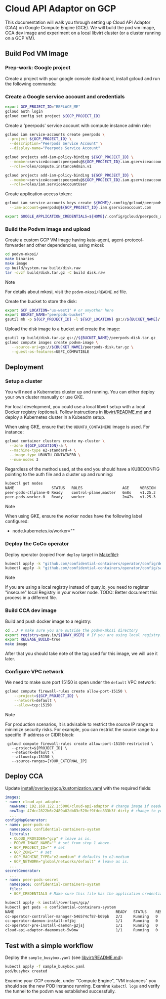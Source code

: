 # Cloud API Adaptor on GCP

This documentation will walk you through setting up Cloud API Adaptor (CAA) on
Google Compute Engine (GCE). We will build the pod vm image, CCA dev image and
experiment on a local libvirt cluster (or a cluster running on a GCP VM).

## Build Pod VM Image

### Prep-work: Google project

Create a project with your google console dashboard, install gcloud and run the
following commands:

### Create a Google service account and credentials

```bash
export GCP_PROJECT_ID="REPLACE_ME"
gcloud auth login
gcloud config set project ${GCP_PROJECT_ID}
```

Create a 'peerpods' service account with compute instance admin role:

```bash
gcloud iam service-accounts create peerpods \
 --project ${GCP_PROJECT_ID} \
  --description="Peerpods Service Account" \
  --display-name="Peerpods Service Account"

gcloud projects add-iam-policy-binding ${GCP_PROJECT_ID} \
  --member=serviceAccount:peerpods@${GCP_PROJECT_ID}.iam.gserviceaccount.com \
  --role=roles/compute.instanceAdmin.v1

gcloud projects add-iam-policy-binding ${GCP_PROJECT_ID} \
  --member=serviceAccount:peerpods@${GCP_PROJECT_ID}.iam.gserviceaccount.com \
  --role=roles/iam.serviceAccountUser
```

Create application access token:

```bash
gcloud iam service-accounts keys create ${HOME}/.config/gcloud/peerpods_application_key.json \
  --iam-account=peerpods@${GCP_PROJECT_ID}.iam.gserviceaccount.com

export GOOGLE_APPLICATION_CREDENTIALS=${HOME}/.config/gcloud/peerpods_application_key.json
```

### Build the Podvm image and upload

Create a custom GCP VM image having kata-agent, agent-protocol-forwarder and
other dependencies, using mkosi:

```bash
cd podvm-mkosi/
make binaries
make image
cp build/system.raw build/disk.raw
tar -cvzf build/disk.tar.gz -C build disk.raw
```

> [!NOTE]
> For details about mkosi, visit the `podvm-mkosi/README.md` file.

Create the bucket to store the disk:


```bash
export GCP_LOCATION="us-west1" # or anyother here
export BUCKET_NAME="peerpods-bucket"
gsutil mb -p ${GCP_PROJECT_ID} -l ${GCP_LOCATION} gs://${BUCKET_NAME}/
```

Upload the disk image to a bucket and create the image:

```bash
gsutil cp build/disk.tar.gz gs://${BUCKET_NAME}/peerpods-disk.tar.gz
gcloud compute images create podvm-image \
   --source-uri=gs://${BUCKET_NAME}/peerpods-disk.tar.gz \
   --guest-os-features=UEFI_COMPATIBLE
```

## Deployment

### Setup a cluster

You will need a Kubernetes cluster up and running. You can either deploy your
own cluster manually or use GKE.

For local development, you could use a local libvirt setup with a local Docker
registry (optional). Follow instructions in
[libvirt/README.md](../libvirt/README.md) and deploy a Kubernetes cluster in a
Kubeadm setup.

When using GKE, ensure that the `UBUNTU_CONTAINERD` image is used. For instance:

```bash
gcloud container clusters create my-cluster \
  --zone ${GCP_LOCATION}-a \
  --machine-type e2-standard-4 \
  --image-type UBUNTU_CONTAINERD \
  --num-nodes 3
```

Regardless of the method used, at the end you should have a KUBECONFIG pointing
to the auth file and a cluster up and running:

```bash
kubectl get nodes
NAME                 STATUS   ROLES                  AGE     VERSION
peer-pods-ctlplane-0 Ready    control-plane,master   6m8s    v1.25.3
peer-pods-worker-0   Ready    worker                 2m47s   v1.25.3
```

> [!NOTE]
> When using GKE, ensure the worker nodes have the following label configured:
> * node.kubernetes.io/worker=""

### Deploy the CoCo operator

Deploy operator (copied from `deploy` target in [Makefile](../Makefile)):

```bash
kubectl apply -k "github.com/confidential-containers/operator/config/default"
kubectl apply -k "github.com/confidential-containers/operator/config/samples/ccruntime/peer-pods"
```

> [!NOTE]
> If you are using a local registry instead of quay.io, you need to register
> "insecure" local Registry in your worker node.
> TODO: Better document this process in a different file.

### Build CCA dev image

Build and push docker image to a registry:

```bash
cd ../ # make sure you are outside the podvm-mkosi directory
export registry=quay.io/${QUAY_USER} # If you are using local registry: LOCAL_IP:PORT.
export RELEASE_BUILD=true
make image
```

After that you should take note of the tag used for this image, we will use it
later.

### Configure VPC network

We need to make sure port 15150 is open under the `default` VPC network:

```bash
gcloud compute firewall-rules create allow-port-15150 \
    --project=${GCP_PROJECT_ID} \
    --network=default \
    --allow=tcp:15150
```

> [!NOTE]
> For production scenarios, it is advisable to restrict the source IP range to
> minimize security risks. For example, you can restrict the source range to a
> specific IP address or CIDR block:
>
> ```
>  gcloud compute firewall-rules create allow-port-15150-restricted \
>    --project=${PROJECT_ID} \
>    --network=default \
>    --allow=tcp:15150 \
>    --source-ranges=[YOUR_EXTERNAL_IP]
> ```

## Deploy CCA

Update [install/overlays/gcp/kustomization.yaml](../install/overlays/gcp/kustomization.yaml) with the required fields:

```yaml
images:
- name: cloud-api-adaptor
  newName: 192.168.122.1:5000/cloud-api-adaptor # change image if needed
  newTag: 47dcc2822b6c2489a02db83c520cf9fdcc833b3f-dirty # change to your tag
  ...
configMapGenerator:
- name: peer-pods-cm
  namespace: confidential-containers-system
  literals:
  - CLOUD_PROVIDER="gcp" # leave as is.
  - PODVM_IMAGE_NAME="" # set from step 1 above.
  - GCP_PROJECT_ID="" # set
  - GCP_ZONE="" # set
  - GCP_MACHINE_TYPE="e2-medium" # defaults to e2-medium
  - GCP_NETWORK="global/networks/default" # leave as is.
  ...
secretGenerator:
  ...
- name: peer-pods-secret
  namespace: confidential-containers-system
  files:
  - GCP_CREDENTIALS # Make sure this file has the application credentials. You can use the Peerpods creds: copy the file from ${HOME}/.config/gcloud/peerpods_application_key.json
```

```bash
kubectl apply -k install/overlays/gcp/
kubectl get pods -n confidential-containers-system
NAME                                              READY   STATUS    RESTARTS   AGE
cc-operator-controller-manager-546574cf87-b69pb   2/2     Running   0          7d10h
cc-operator-daemon-install-mfjbj                  1/1     Running   0          7d10h
cc-operator-pre-install-daemon-g2jsj              1/1     Running   0          7d10h
cloud-api-adaptor-daemonset-5w8nw                 1/1     Running   0          7s
```

## Test with a simple workflow

Deploy the `sample_busybox.yaml` (see [libvirt/README.md](../libvirt/README.md)):

```bash
kubectl apply -f sample_busybox.yaml
pod/busybox created
```

Examine your GCP console, under "Compute Engine", "VM instances" you should see the new POD instance running.
Examine `kubectl logs` and verify the tunnel to the podvm was established successfully.
